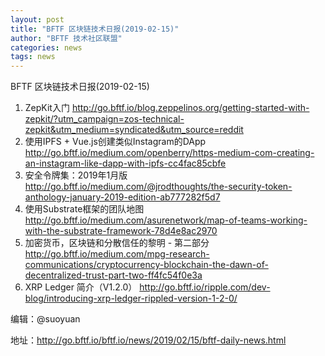 ```yaml
---
layout: post
title: "BFTF 区块链技术日报(2019-02-15)"
author: "BFTF 技术社区联盟"
categories: news
tags: news
---
```


BFTF 区块链技术日报(2019-02-15)

1.  ZepKit入门 <http://go.bftf.io/blog.zeppelinos.org/getting-started-with-zepkit/?utm_campaign=zos-technical-zepkit&utm_medium=syndicated&utm_source=reddit>
2. 使用IPFS + Vue.js创建类似Instagram的DApp <http://go.bftf.io/medium.com/openberry/https-medium-com-creating-an-instagram-like-dapp-with-ipfs-cc4fac85cbfe>
3. 安全令牌集：2019年1月版 <http://go.bftf.io/medium.com/@jrodthoughts/the-security-token-anthology-january-2019-edition-ab777282f5d7>
4. 使用Substrate框架的团队地图 <http://go.bftf.io/medium.com/asurenetwork/map-of-teams-working-with-the-substrate-framework-78d4e8ac2970>
5. 加密货币，区块链和分散信任的黎明 - 第二部分 <http://go.bftf.io/medium.com/mpg-research-communications/cryptocurrency-blockchain-the-dawn-of-decentralized-trust-part-two-ff4fc54f0e3a>
6. XRP Ledger 简介（V1.2.0） <http://go.bftf.io/ripple.com/dev-blog/introducing-xrp-ledger-rippled-version-1-2-0/>

编辑：@suoyuan

地址：http://go.bftf.io/bftf.io/news/2019/02/15/bftf-daily-news.html
